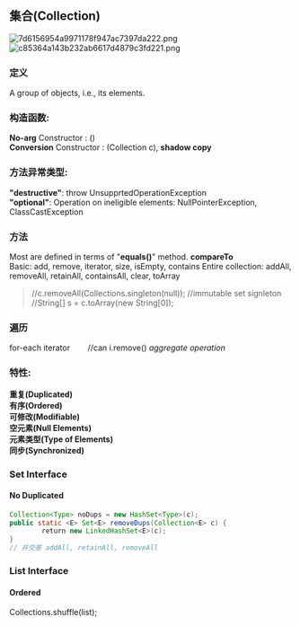 ## 集合(Collection)
![7d6156954a9971178f947ac7397da222.png](en-resource://database/1068:0)
![c85364a143b232ab6617d4879c3fd221.png](en-resource://database/1070:0)

### 定义
A group of objects, i.e., its elements.

### 构造函数:
**No-arg** Constructor : ()   
**Conversion** Constructor : (Collection c), **shadow copy**

### 方法异常类型:
**"destructive"**: throw UnsupprtedOperationException   
**"optional"**: Operation on ineligible elements: NullPointerException, ClassCastException

### 方法
Most are defined in terms of "**equals()**" method. **compareTo**   
Basic: add, remove, iterator, size, isEmpty, contains
Entire collection: addAll, removeAll, retainAll, containsAll, clear, toArray
> //c.removeAll(Collections.singleton(null)); 
> //immutable set signleton
> //String[] s = c.toArray(new String[0]);

### 遍历
for-each
iterator        //can i.remove()
*aggregate operation*

### 特性:
**重复(Duplicated)**   
**有序(Ordered)**   
**可修改(Modifiable)**   
**空元素(Null Elements)**   
**元素类型(Type of Elements)**   
**同步(Synchronized)**   

### Set Interface
#### No Duplicated
```java
Collection<Type> noDups = new HashSet<Type>(c);
public static <E> Set<E> removeDups(Collection<E> c) {
        return new LinkedHashSet<E>(c);
}
// 并交差 addAll, retainAll, removeAll
```

### List Interface
#### Ordered
Collections.shuffle(list);
